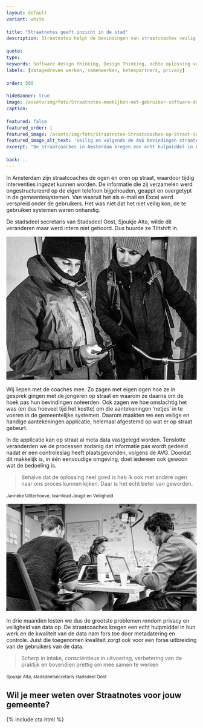 ```yaml
---
layout: default
variant: white

title: "Straatnotes geeft inzicht in de stad"
description: Straatnotes helpt de bevindingen van straatcoaches veilig te verzamelen en om te zetten naar bruikbare informatie en waardevolle inzichten. Waarbij de privacy van de betrokkenen gewaarborgd is.

quote:
type:
keywords: Software design thinking, Design Thinking, echte oplossing voor de mensen die het werk doen, privacy, AVG, jeugdoverlast.
labels: [datagedreven werken, samenwerken, ketenpartners, privacy]

order: 500

hideBanner: true
image: /assets/img/foto/Straatnotes-meekijken-met-gebruiker-software-design-thinking.jpg
caption:

featured: false
featured_order: 1
featured_image: /assets/img/foto/Straatnotes-Straatcoaches-op-Straat-software-jeugdoverlast-terugdringen.jpg
featured_image_alt_text: 'Veilig en volgends de AVG bevindingen straatcoaches noteren en delen.'
excerpt: "De straatcoaches in Amsterdam kregen een echt hulpmiddel in hun werk en de kwaliteit van de data nam fors toe door metadatering en controle."

back: ..
---
```

In Amsterdam zijn straatcoaches de ogen en oren op straat, waardoor tijdig interventies ingezet kunnen worden. De informatie die zij verzamelen werd ongestructureerd op de eigen telefoon bijgehouden, geappt en overgetypt in de gemeentesystemen. Van waaruit het als e-mail en Excel werd verspreid onder de gebruikers. Het was niet dat het niet veilig kon, de te gebruiken systemen waren onhandig.

De stadsdeel secretaris van Stadsdeel Oost, Sjoukje Alta, wilde dit veranderen maar werd intern niet gehoord. Dus huurde ze Tiltshift in.

<div class="article-image">
    <img src="/assets/img/foto/Straatnotes-meekijken-met-gebruiker-software-design-thinking.jpg">
</div>

Wij liepen met de coaches mee. Zo zagen met eigen ogen hoe ze in gesprek gingen met de jongeren op straat en waarom ze daarna om de hoek pas hun bevindingen noteerden. Ook zagen we hoe omslachtig het was (en dus hoeveel tijd het kostte) om die aantekeningen ‘netjes’ in te voeren in de gemeentelijke systemen. Daarom maakten we een veilige en handige aantekeningen applicatie, helemaal afgestemd op wat er op straat gebeurt.

In de applicatie kan op straat al meta data vastgelegd worden. Tenslotte veranderden we de processen zodanig dat informatie pas wordt gedeeld nadat er een controleslag heeft plaatsgevonden, volgens de AVG. Doordat dit makkelijk is, in één eenvoudige omgeving, doet iedereen ook gewoon wat de bedoeling is.

> Behalve dat de oplossing heel goed is heb ik ook met andere ogen naar ons proces kunnen kijken. Daar is het echt beter van geworden.

<small class="author">Janneke Uitterhoeve, teamlead Jeugd en Veiligheid</small>

<div class="article-image">
    <img src="/assets/img/foto/Straatnotes-Veilig-Notities-maken-op-straat-jeugdoverlast.jpg">
</div>

In drie maanden losten we dus de grootste problemen rondom privacy en veiligheid van data op. De straatcoaches kregen een echt hulpmiddel in hun werk en de kwaliteit van de data nam fors toe door metadatering en controle. Juist die toegenomen kwaliteit zorgt ook voor een forse uitbreiding van de gebruikers van de data.

> Scherp in intake, consciëntieus in uitvoering, verbetering van de praktijk en bovendien prettig om mee samen te werken

<small class="author">Sjoukje Alta, stadsdeelsecretaris stadsdeel Oost</small>

<h2 class="mt-4">Wil je meer weten over Straatnotes voor jouw gemeente?</h2>
{% include cta.html %}

